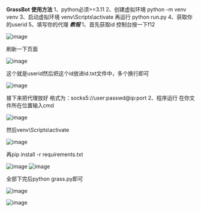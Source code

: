 **GrassBot**
****使用方法****
1、python必须>=3.11
2、创建虚拟环境   python -m venv venv
3、启动虚拟环境   venv\Scripts\activate   再运行  python run.py
4、获取你的userid
5、填写你的代理
***教程***
1、首先获取id
控制台按一下f12

![image](https://github.com/user-attachments/assets/99fdfaf9-6bc9-467d-bf9c-41e71f7be7f4)

刷新一下页面

![image](https://github.com/user-attachments/assets/98a913ac-05c1-4070-83d2-970fbfdd0e57)

这个就是userid然后把这个id放进id.txt文件中，多个换行即可

![image](https://github.com/user-attachments/assets/057772b2-6b59-4a36-981d-47d5889de804)

接下来把代理放好
格式为：socks5://user:passwd@ip:port
2、程序运行
在你文件所在位置输入cmd

![image](https://github.com/user-attachments/assets/67bf59cb-810a-456c-b312-d7d6182c87a1)

然后venv\Scripts\activate

![image](https://github.com/user-attachments/assets/1c67f74c-9a80-424f-a8e3-19dd44548b2e)

再pip install -r requirements.txt

![image](https://github.com/user-attachments/assets/03ecc428-a286-41a1-8b78-50a97a170ef9)
![image](https://github.com/user-attachments/assets/4916574c-5a04-4502-b75c-b20b082185b5)

全部下完后python grass.py即可

![image](https://github.com/user-attachments/assets/cc7d338a-c965-4ee3-b2bd-a6a5ae250f81)

![image](https://github.com/user-attachments/assets/4e5db787-933f-45fc-9633-fdfc8838761e)
